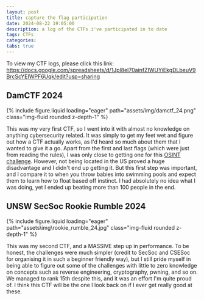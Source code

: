 ```yaml
---
layout: post
title: capture the flag participation
date: 2024-08-22 19:05:00
description: a log of the CTFs i've participated in to date
tags: CTFs
categories: 
tabs: true
---
```


To view my CTF logs, please click this link:
https://docs.google.com/spreadsheets/d/1Jpl8el70ainfZIWUYiEkgDLbeuV9BrcScYEIWPF6Uqk/edit?usp=sharing

## DamCTF 2024

<div class="row mt-3">
    <div class="col-sm mt-3 mt-md-0">
        {% include figure.liquid loading="eager" path="assets/img/damctf_24.png" class="img-fluid rounded z-depth-1" %}
    </div>
</div>

This was my very first CTF, so I went into it with almost no knowledge on anything cybersecurity related. It was simply to get my feet wet and figure out how a CTF actually works, as I'd heard so much about them that I wanted to give it a go. Apart from the first and last flags (which were just from  reading the rules), I was only close to getting one for this <a href="https://gitlab.com/osusec/damctf-2024-challenges/-/tree/main/misc/asparagus?ref_type=heads">OSINT challenge</a>. However, not being located in the US proved a huge disadvantage and I didn't end up getting it. But this first step was important, and I compare it to when you throw babies into swimming pools and expect them to learn how to float based off instinct. I had absolutely no idea what I was doing, yet I ended up beating more than 100 people in the end.

## UNSW SecSoc Rookie Rumble 2024

<div class="row mt-3">
    <div class="col-sm mt-3 mt-md-0">
        {% include figure.liquid loading="eager" path="assets\img\rookie_rumble_24.jpg" class="img-fluid rounded z-depth-1" %}
    </div>
</div>

This was my second CTF, and a MASSIVE step up in performance. To be honest, the challenges were much simpler (credit to SecSoc and CSESoc for organising it in such a beginner friendly way), but I still pride myself in being able to figure out some of the challenges with little to zero knowledge on concepts such as reverse engineering, cryptography, pwning, and so on. We managed to rank 15th despite this, and it was an effort I'm quite proud of. I think this CTF will be the one I look back on if I ever get really good at these.
